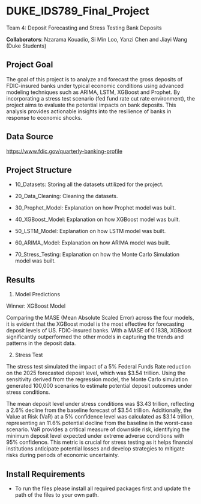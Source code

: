 # DUKE_IDS789_Final_Project
Team 4: Deposit Forecasting and Stress Testing Bank Deposits

**Collaborators**: Nzarama Kouadio, Si Min Loo, Yanzi Chen and Jiayi Wang (Duke Students)

## Project Goal

The goal of this project is to analyze and forecast the gross deposits of FDIC-insured banks under typical economic conditions using advanced modeling techniques such as ARIMA, LSTM, XGBoost and Prophet. By incorporating a stress test scenario (fed fund rate cut rate environment), the project aims to evaluate the potential impacts on bank deposits. This analysis provides actionable insights into the resilience of banks in response to economic shocks.

## Data Source
https://www.fdic.gov/quarterly-banking-profile

## Project Structure

- 10_Datasets: Storing all the datasets uttilized for the project.

- 20_Data_Cleaning: Cleaning the datasets.

- 30_Prophet_Model: Explanation on how Prophet model was built.

- 40_XGBoost_Model: Explanation on how XGBoost model was built.

- 50_LSTM_Model: Explanation on how LSTM model was built.

- 60_ARIMA_Model: Explanation on how ARIMA model was built.

- 70_Stress_Testing: Explanation on how the Monte Carlo Simulation model was built.

## Results

1. Model Predictions

Winner: XGBoost Model

Comparing the MASE (Mean Absolute Scaled Error) across the four models, it is evident that the XGBoost model is the most effective for forecasting deposit levels of US. FDIC-insured banks. With a MASE of 0.1838, XGBoost significantly outperformed the other models in capturing the trends and patterns in the deposit data.

2. Stress Test

The stress test simulated the impact of a 5% Federal Funds Rate reduction on the 2025 forecasted deposit level, which was $3.54 trillion. Using the sensitivity derived from the regression model, the Monte Carlo simulation generated 100,000 scenarios to estimate potential deposit outcomes under stress conditions.

The mean deposit level under stress conditions was $3.43 trillion, reflecting a 2.6% decline from the baseline forecast of $3.54 trillion. Additionally, the Value at Risk (VaR) at a 5% confidence level was calculated as $3.14 trillion, representing an 11.6% potential decline from the baseline in the worst-case scenario. VaR provides a critical measure of downside risk, identifying the minimum deposit level expected under extreme adverse conditions with 95% confidence. This metric is crucial for stress testing as it helps financial institutions anticipate potential losses and develop strategies to mitigate risks during periods of economic uncertainty.


## Install Requirements

- To run the files please install all required packages first and update the path of the files to your own path.
